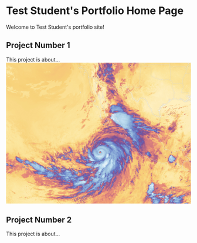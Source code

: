 # Test Student's Portfolio Home Page

Welcome to Test Student's portfolio site!

## Project Number 1
This project is about...
![A photo of hurricane Hilary taken with the VIIRS Satellite](img/hilary_vir2_2023230_lrg.jpg)

## Project Number 2
This project is about...
